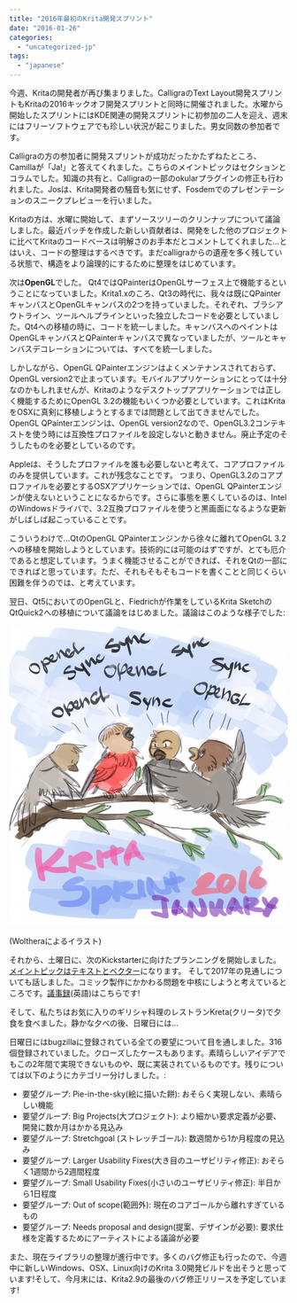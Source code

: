 ```yaml
---
title: "2016年最初のKrita開発スプリント"
date: "2016-01-26"
categories: 
  - "uncategorized-jp"
tags: 
  - "japanese"
---
```


今週、Kritaの開発者が再び集まりました。CalligraのText Layout開発スプリントもKritaの2016キックオフ開発スプリントと同時に開催されました。水曜から開始したスプリントにはKDE関連の開発スプリントに初参加の二人を迎え、週末にはフリーソフトウェアでも珍しい状況が起こりました。男女同数の参加者です。

Calligraの方の参加者に開発スプリントが成功だったかたずねたところ、Camillaが「Ja!」と答えてくれました。こちらのメイントピックはセクションとコラムでした。知識の共有と、Calligraの一部のokularプラグインの修正も行われました。Josは、Krita開発者の騒音も気にせず、Fosdemでのプレゼンテーションのスニークプレビューを行いました。

Kritaの方は、水曜に開始して、まずソースツリーのクリンナップについて議論しました。最近パッチを作成した新しい貢献者は、開発をした他のプロジェクトに比べてKritaのコードベースは明解さのお手本だとコメントしてくれました…とはいえ、コードの整理はするべきです。まだcalligraからの遺産を多く残している状態で、構造をより論理的にするために整理をはじめています。

次は**OpenGL**でした。 Qt4ではQPainterはOpenGLサーフェス上で機能するということになっていました。Krita1.xのころ、Qt3の時代に、我々は既にQPainterキャンバスとOpenGLキャンバスの2つを持っていました。それぞれ、ブラシアウトライン、ツールヘルプラインといった独立したコードを必要としていました。Qt4への移植の時に、コードを統一しました。キャンバスへのペイントはOpenGLキャンバスとQPainterキャンバスで異なっていましたが、ツールとキャンバスデコレーションについては、すべてを統一しました。

しかしながら、OpenGL QPainterエンジンはよくメンテナンスされておらず、OpenGL version2で止まっています。モバイルアプリケーションにとっては十分なのかもしれませんが、Kritaのようなデスクトップアプリケーションでは正しく機能するためにOpenGL 3.2の機能もいくつか必要としています。これはKritaをOSXに真剣に移植しようとするまでは問題として出てきませんでした。OpenGL QPainterエンジンは、OpenGL version2なので、OpenGL3.2コンテキストを使う時には互換性プロファイルを設定しないと動きません。廃止予定のそうしたものを必要としているのです。

Appleは、そうしたプロファイルを誰も必要しないと考えて、コアプロファイルのみを提供しています。これが残念なことです。 つまり、OpenGL3.2のコアプロファイルを必要とするOSXアプリケーションでは、OpenGL QPainterエンジンが使えないということになるからです。さらに事態を悪くしているのは、IntelのWindowsドライバで、3.2互換プロファイルを使うと黒画面になるような更新がしばしば起こっていることです。

こういうわけで…QtのOpenGL QPainterエンジンから徐々に離れてOpenGL 3.2への移植を開始しようとしています。技術的には可能のはずですが、とても厄介であると想定しています。うまく機能させることができれば、それをQtの一部にできればと思っています。ただ、それもそもそもコードを書くことと同じくらい困難を伴うのでは、と考えています。

翌日、Qt5においてのOpenGLと、Fiedrichが作業をしているKrita SketchのQtQuick2への移植について議論をはじめました。議論はこのような様子でした:

[![krita-sprint-janurary2016](images/krita-sprint-janurary2016-1-953x1024.png)](https://krita.org/wp-content/uploads/2016/01/krita-sprint-janurary2016-1.png)

(Woltheraによるイラスト)

それから、土曜日に、次のKickstarterに向けたプランニングを開始しました。[メイントピックはテキストとベクター](https://forum.kde.org/viewtopic.php?f=137&t=130747&p=350200#p350200)になります。 そして2017年の見通しについても話しました。コミック製作にかかわる問題を中核にしようと考えているところです。[議事録](https://docs.google.com/document/d/1TWhg7xIx4H1aDwvoN9cE6ucRk-pCKVaA3W5Z1tCKC-I/edit#)(英語)はこちらです!

そして、私たちはお気に入りのギリシャ料理のレストランKreta(クリータ)で夕食を食べました。静かな夕べの後、日曜日には…

日曜日にはbugzillaに登録されている全ての要望について目を通しました。316個登録されていました。クローズしたケースもあります。素晴らしいアイデアでもこの2年間で実現できないものや、既に実装されているものです。残りについては以下のようにカテゴリー分けしました。:

- 要望グループ: Pie-in-the-sky(絵に描いた餅): おそらく実現しない、素晴らしい機能
- 要望グループ: Big Projects(大プロジェクト): より細かい要求定義が必要、開発に数か月はかかる見込み
- 要望グループ: Stretchgoal (ストレッチゴール): 数週間から1か月程度の見込み
- 要望グループ: Larger Usability Fixes(大き目のユーザビリティ修正): おそらく1週間から2週間程度
- 要望グループ: Small Usability Fixes(小さいのユーザビリティ修正): 半日から1日程度
- 要望グループ: Out of scope(範囲外): 現在のコアゴールから離れすぎているもの
- 要望グループ: Needs proposal and design(提案、デザインが必要): 要求仕様を定義するためにアーティストによる議論が必要

また、現在ライブラリの整理が進行中です。多くのバグ修正も行ったので、今週中に新しいWindows、OSX、Linux向けのKrita 3.0開発ビルドを出そうと思っています!そして、今月末には、Krita2.9の最後のバグ修正リリースを予定しています!
